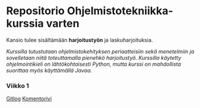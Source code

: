 # Repositorio Ohjelmistotekniikka-kurssia varten

Kansio tulee sisältämään **harjoitustyön** ja laskuharjoituksia.

*Kurssilla tutustutaan ohjelmistokehityksen periaatteisiin sekä menetelmiin ja sovelletaan niitä toteuttamalla pienehkö harjoitustyö. Kurssilla käytetty ohjelmointikieli on lähtökohtaisesti Python, mutta kurssi on mahdollista suorittaa myös käyttämällä Javaa.*

### Viikko 1
[Gitlog](https://github.com/henriimmonen/ot-harjoitustyo/blob/master/laskarit/viikko1/gitlog.txt)
[Komentorivi](https://github.com/henriimmonen/ot-harjoitustyo/blob/master/laskarit/viikko1/komentorivi.txt)

